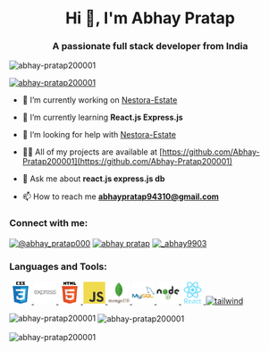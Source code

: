 <h1 align="center">Hi 👋, I'm Abhay Pratap</h1>
<h3 align="center">A passionate full stack developer from India</h3>

<p align="left"> <img src="https://komarev.com/ghpvc/?username=abhay-pratap200001&label=Profile%20views&color=0e75b6&style=flat" alt="abhay-pratap200001" /> </p>

<p align="left"> <a href="https://github.com/ryo-ma/github-profile-trophy"><img src="https://github-profile-trophy.vercel.app/?username=abhay-pratap200001" alt="abhay-pratap200001" /></a> </p>

- 🔭 I’m currently working on [Nestora-Estate](https://github.com/Abhay-Pratap200001/Real-state)

- 🌱 I’m currently learning **React.js Express.js**

- 🤝 I’m looking for help with [Nestora-Estate](https://github.com/Abhay-Pratap200001/Real-state)

- 👨‍💻 All of my projects are available at [https://github.com/Abhay-Pratap200001](https://github.com/Abhay-Pratap200001)

- 💬 Ask me about **react.js express.js db**

- 📫 How to reach me **abhaypratap94310@gmail.com**

<h3 align="left">Connect with me:</h3>
<p align="left">
<a href="https://twitter.com/@abhay_pratap000" target="blank"><img align="center" src="https://raw.githubusercontent.com/rahuldkjain/github-profile-readme-generator/master/src/images/icons/Social/twitter.svg" alt="@abhay_pratap000" height="30" width="40" /></a>
<a href="https://linkedin.com/in/abhay pratap" target="blank"><img align="center" src="https://raw.githubusercontent.com/rahuldkjain/github-profile-readme-generator/master/src/images/icons/Social/linked-in-alt.svg" alt="abhay pratap" height="30" width="40" /></a>
<a href="https://instagram.com/_abhay9903" target="blank"><img align="center" src="https://raw.githubusercontent.com/rahuldkjain/github-profile-readme-generator/master/src/images/icons/Social/instagram.svg" alt="_abhay9903" height="30" width="40" /></a>
</p>

<h3 align="left">Languages and Tools:</h3>
<p align="left"> <a href="https://www.w3schools.com/css/" target="_blank" rel="noreferrer"> <img src="https://raw.githubusercontent.com/devicons/devicon/master/icons/css3/css3-original-wordmark.svg" alt="css3" width="40" height="40"/> </a> <a href="https://expressjs.com" target="_blank" rel="noreferrer"> <img src="https://raw.githubusercontent.com/devicons/devicon/master/icons/express/express-original-wordmark.svg" alt="express" width="40" height="40"/> </a> <a href="https://www.w3.org/html/" target="_blank" rel="noreferrer"> <img src="https://raw.githubusercontent.com/devicons/devicon/master/icons/html5/html5-original-wordmark.svg" alt="html5" width="40" height="40"/> </a> <a href="https://developer.mozilla.org/en-US/docs/Web/JavaScript" target="_blank" rel="noreferrer"> <img src="https://raw.githubusercontent.com/devicons/devicon/master/icons/javascript/javascript-original.svg" alt="javascript" width="40" height="40"/> </a> <a href="https://www.mongodb.com/" target="_blank" rel="noreferrer"> <img src="https://raw.githubusercontent.com/devicons/devicon/master/icons/mongodb/mongodb-original-wordmark.svg" alt="mongodb" width="40" height="40"/> </a> <a href="https://www.mysql.com/" target="_blank" rel="noreferrer"> <img src="https://raw.githubusercontent.com/devicons/devicon/master/icons/mysql/mysql-original-wordmark.svg" alt="mysql" width="40" height="40"/> </a> <a href="https://nodejs.org" target="_blank" rel="noreferrer"> <img src="https://raw.githubusercontent.com/devicons/devicon/master/icons/nodejs/nodejs-original-wordmark.svg" alt="nodejs" width="40" height="40"/> </a> <a href="https://reactjs.org/" target="_blank" rel="noreferrer"> <img src="https://raw.githubusercontent.com/devicons/devicon/master/icons/react/react-original-wordmark.svg" alt="react" width="40" height="40"/> </a> <a href="https://tailwindcss.com/" target="_blank" rel="noreferrer"> <img src="https://www.vectorlogo.zone/logos/tailwindcss/tailwindcss-icon.svg" alt="tailwind" width="40" height="40"/> </a> </p>

<p><img align="left" src="https://github-readme-stats.vercel.app/api/top-langs?username=abhay-pratap200001&show_icons=true&locale=en&layout=compact" alt="abhay-pratap200001" /></p>

<p>&nbsp;<img align="center" src="https://github-readme-stats.vercel.app/api?username=abhay-pratap200001&show_icons=true&locale=en" alt="abhay-pratap200001" /></p>

<p><img align="center" src="https://github-readme-streak-stats.herokuapp.com/?user=abhay-pratap200001&" alt="abhay-pratap200001" /></p>
